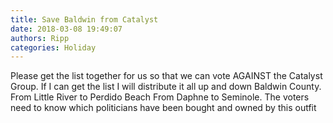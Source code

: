 ```yaml
---
title: Save Baldwin from Catalyst
date: 2018-03-08 19:49:07
authors: Ripp
categories: Holiday
---
```


 Please get the list together for us so that we can vote AGAINST the Catalyst Group.   If I can get the list I will distribute it all up and down Baldwin County.  From Little River to Perdido Beach   From Daphne to Seminole.   The voters need to know which politicians have been bought and owned by this outfit